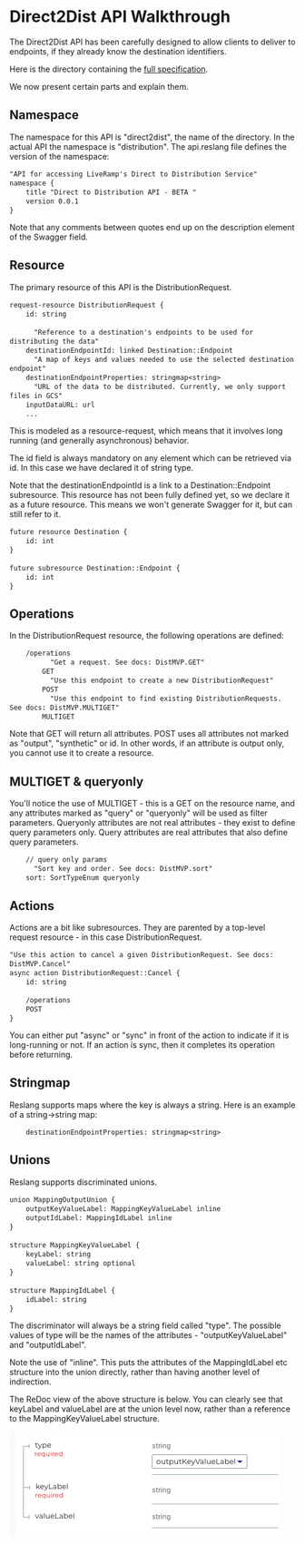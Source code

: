 # Direct2Dist API Walkthrough

The Direct2Dist API has been carefully designed to allow clients to deliver to endpoints, if they already know the destination identifiers.

Here is the directory containing the [full specification](../models/direct2dist).

We now present certain parts and explain them.

## Namespace

The namespace for this API is "direct2dist", the name of the directory. In the actual API the namespace is "distribution". The api.reslang file defines the version of the namespace:

```
"API for accessing LiveRamp's Direct to Distribution Service"
namespace {
    title "Direct to Distribution API - BETA "
    version 0.0.1
}
```

Note that any comments between quotes end up on the description element of the Swagger field.

## Resource

The primary resource of this API is the DistributionRequest.

```
request-resource DistributionRequest {
    id: string

      "Reference to a destination's endpoints to be used for distributing the data"
    destinationEndpointId: linked Destination::Endpoint
      "A map of keys and values needed to use the selected destination endpoint"
    destinationEndpointProperties: stringmap<string>
      "URL of the data to be distributed. Currently, we only support files in GCS"
    inputDataURL: url
    ...
```

This is modeled as a resource-request, which means that it involves long running (and generally asynchronous) behavior.

The id field is always mandatory on any element which can be retrieved via id. In this case we have declared it of string type.

Note that the destinationEndpointId is a link to a Destination::Endpoint subresource. This resource has not been fully defined yet, so we declare it as a future resource. This means we won't generate Swagger for it, but can still refer to it.

```
future resource Destination {
    id: int
}

future subresource Destination::Endpoint {
    id: int
}
```

## Operations

In the DistributionRequest resource, the following operations are defined:

```
    /operations
          "Get a request. See docs: DistMVP.GET"
        GET
          "Use this endpoint to create a new DistributionRequest"
        POST
          "Use this endpoint to find existing DistributionRequests. See docs: DistMVP.MULTIGET"
        MULTIGET
```

Note that GET will return all attributes. POST uses all attributes not marked as "output", "synthetic" or id. In other words, if an attribute is output only, you cannot use it to create a resource.

## MULTIGET & queryonly

You'll notice the use of MULTIGET - this is a GET on the resource name, and any attributes marked as "query" or "queryonly" will be used as filter parameters. Queryonly attributes are not real attributes - they exist to define query parameters only. Query attributes are real attributes that also define query parameters.

```
    // query only params
      "Sort key and order. See docs: DistMVP.sort"
    sort: SortTypeEnum queryonly
```

## Actions

Actions are a bit like subresources. They are parented by a top-level request resource - in this case DistributionRequest.

```
"Use this action to cancel a given DistributionRequest. See docs: DistMVP.Cancel"
async action DistributionRequest::Cancel {
    id: string

    /operations
    POST
}
```

You can either put "async" or "sync" in front of the action to indicate if it is long-running or not. If an action is sync, then it completes its operation before returning.

## Stringmap

Reslang supports maps where the key is always a string. Here is an example of a string->string map:

```
    destinationEndpointProperties: stringmap<string>
```

## Unions

Reslang supports discriminated unions.

```
union MappingOutputUnion {
    outputKeyValueLabel: MappingKeyValueLabel inline
    outputIdLabel: MappingIdLabel inline
}

structure MappingKeyValueLabel {
    keyLabel: string
    valueLabel: string optional
}

structure MappingIdLabel {
    idLabel: string
}
```

The discriminator will always be a string field called "type". The possible values of type will be the names of the attributes - "outputKeyValueLabel" and "outputIdLabel".

Note the use of "inline". This puts the attributes of the MappingIdLabel etc structure into the union directly, rather than having another level of indirection.

The ReDoc view of the above structure is below. You can clearly see that keyLabel and valueLabel are at the union level now, rather than a reference to the MappingKeyValueLabel structure.

![Union](union.png)
